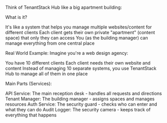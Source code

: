 Think of TenantStack Hub like a big apartment building:

What is it?


It's like a system that helps you manage multiple websites/content for different clients
Each client gets their own private "apartment" (content space) that only they can access
You (as the building manager) can manage everything from one central place


Real World Example:
Imagine you're a web design agency:


You have 10 different clients
Each client needs their own website and content
Instead of managing 10 separate systems, you use TenantStack Hub to manage all of them in one place


Main Parts (Services):


API Service: The main reception desk - handles all requests and directions
Tenant Manager: The building manager - assigns spaces and manages resources
Auth Service: The security guard - checks who can enter and what they can do
Audit Logger: The security camera - keeps track of everything that happens